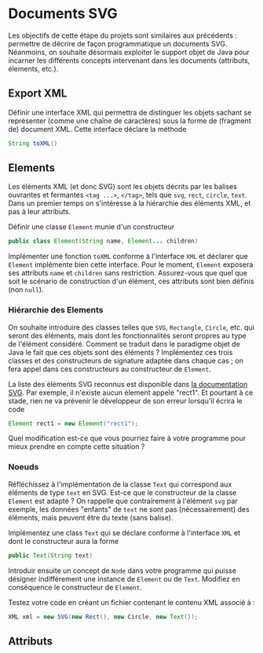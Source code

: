Documents SVG
================================================================================

Les objectifs de cette étape du projets sont similaires aux précédents :
permettre de décrire de façon programmatique un documents SVG. Néanmoins,
on souhaite désormais exploiter le support objet de Java pour incarner les
différents concepts intervenant dans les documents (attributs, élements, 
etc.).

## Export XML

Définir une interface XML qui permettra de distinguer les objets sachant se
représenter (comme une chaîne de caractères) sous la forme de (fragment de)
document XML. Cette interface déclare la méthode
```java
String toXML()
```

## Elements

Les éléments XML (et donc SVG) sont les objets décrits par les balises
ouvrantes et fermantes `<tag ...>`, `</tag>`, tels que `svg`, `rect`,
`circle`, `text`. Dans un premier temps on s'intéresse à la hiérarchie
des éléments XML, et pas à leur attributs.

Définir une classe `Element` munie d'un constructeur
```java
public class Element(String name, Element... children)
```
Implémenter une fonction `toXML` conforme à l'interface `XML` et déclarer
que `Element` implémente bien cette interface. Pour le moment, `Element`
exposera ses attributs `name` et `children` sans restriction. Assurez-vous
que quel que soit le scénario de construction d'un élément, 
ces attributs sont bien définis (non `null`).

### Hiérarchie des Elements

On souhaite introduire des classes telles que `SVG`, `Rectangle`, `Circle`, etc.
qui seront des éléments, mais dont les fonctionnalités seront propres au type
de l'élément considéré. Comment se traduit dans le paradigme objet de Java le
fait que ces objets sont des éléments ? Implémentez ces trois classes et
des constructeurs de signature adaptée dans chaque cas ; on fera appel dans
ces constructeurs au constructeur de `Element`.

La liste des éléments SVG reconnus est disponible dans [la documentation SVG](https://developer.mozilla.org/fr/docs/Web/SVG/Element). Par exemple, il n'existe aucun élement
appelé "rect1". Et pourtant à ce stade, rien ne va prévenir le développeur
de son erreur lorsqu'il écrira le code
```java
Element rect1 = new Element("rect1");
```
Quel modification est-ce que vous pourriez faire à votre programme pour mieux
prendre en compte cette situation ?

### Noeuds

Réfléchissez à l'implémentation de la classe `Text` qui correspond aux éléments
de type `text` en SVG. Est-ce que le constructeur de la classe `Element` est
adapté ? On rappelle que contrairement à l'élément `svg` par exemple, les
données "enfants" de `text` ne sont pas (nécessairement) des éléments, mais
peuvent être du texte (sans balise).

Implémentez une class `Text` qui se déclare conforme à l'interface `XML` et dont
le constructeur aura la forme
```java
public Text(String text)
```

Introduir ensuite un concept de `Node` dans votre programme qui puisse désigner 
indifférement une instance de `Element` ou de `Text`. Modifiez en conséquence
le constructeur de `Element`.

Testez votre code en créant un fichier contenant le contenu XML associé à :

```java
XML xml = new SVG(new Rect(), new Circle, new Text());
```
## Attributs

